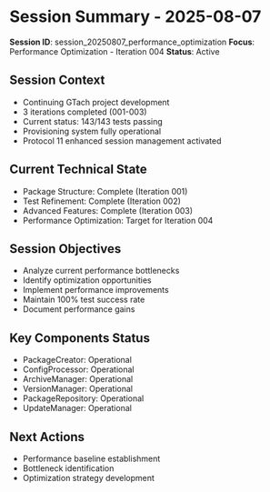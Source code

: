 # Session Summary - 2025-08-07

**Session ID**: session_20250807_performance_optimization
**Focus**: Performance Optimization - Iteration 004
**Status**: Active

## Session Context
- Continuing GTach project development
- 3 iterations completed (001-003)
- Current status: 143/143 tests passing
- Provisioning system fully operational
- Protocol 11 enhanced session management activated

## Current Technical State
- Package Structure: Complete (Iteration 001)
- Test Refinement: Complete (Iteration 002) 
- Advanced Features: Complete (Iteration 003)
- Performance Optimization: Target for Iteration 004

## Session Objectives
- Analyze current performance bottlenecks
- Identify optimization opportunities
- Implement performance improvements
- Maintain 100% test success rate
- Document performance gains

## Key Components Status
- PackageCreator: Operational
- ConfigProcessor: Operational  
- ArchiveManager: Operational
- VersionManager: Operational
- PackageRepository: Operational
- UpdateManager: Operational

## Next Actions
- Performance baseline establishment
- Bottleneck identification
- Optimization strategy development
